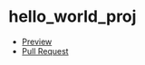 # hello_world_proj
- [Preview](https://Mykhailyk-Vadym.github.io/hello_world_proj/)
- [Pull Request](https://github.com/Mykhailyk-Vadym/hello_world_proj/pull/1/files)
